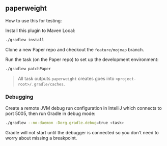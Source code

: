 ## paperweight

How to use this for testing:

Install this plugin to Maven Local:

```bash
./gradlew install
```

Clone a new Paper repo and checkout the `feature/mojmap` branch.

Run the task (on the Paper repo) to set up the development environment:

```bash
./gradlew patchPaper
```

> All task outputs `paperweight` creates goes into `<project-root>/.gradle/caches`.

### Debugging

Create a remote JVM debug run configuration in IntelliJ which connects to port 5005, then run Gradle in debug mode:

```bash
./gradlew --no-daemon -Dorg.gradle.debug=true <task>
```

Gradle will not start until the debugger is connected so you don't need to worry about missing a breakpoint.
